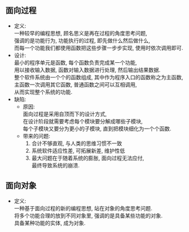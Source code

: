 ## 面向过程
- 定义:　  
  一种较早的编程思想, 顾名思义是再在过程的角度思考问题,  
  强调的是功能行为, 功能执行的过程, 即先做什么然后做什么,  
  而每一个功能我们都使用函数把这些步骤一步步实现, 使用时依次调用即可.   
- 设计:  
  最小的程序单元是函数, 每个函数负责完成某一个功能,  
  用以接收输入数据, 函数对输入数据进行处理, 然后输出结果数据.  
  整个软件系统由一个个的函数组成, 其中作为程序入口的函数称之为主函数,  
  主函数一次调用其它函数, 普通函数之间可以互相调用,  
  从而实现整个系统的功能. 
- 缺陷:  
  - 原因:  
    面向过程是采用自顶而下的设计方式,  
    在设计阶段就需要考虑每个模块要分解成哪些子模块,  
    每个子模块又要分为更小的子模块, 直到把模块细化为一个个函数.
  - 带来的问题:   
    1) 合计不够直观, 与人类的思维习惯不一致
    2) 系统软件适应性差, 可拓展新差, 维护性低
    3) 最大问题在于随着系统的膨胀, 面向过程无法应付,  
       最终导致系统的崩溃.

## 面向对象
- 定义:  
  一种基于面向过程的新的编程思想, 站在对象的角度思考问题.  
  将多个功能合理的放到不同对象里, 强调的是具备某些功能的对象.  
  具备某种功能的实体, 成为对象.